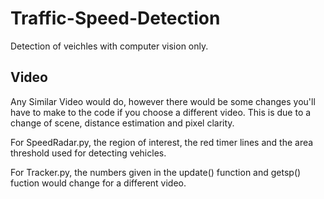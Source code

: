 # Traffic-Speed-Detection 

Detection of veichles with computer vision only.

## Video

Any Similar Video would do, however there would be some changes you'll have to make to the code if you choose a different video. This is due to a change of scene, distance estimation and pixel clarity.

For SpeedRadar.py, the region of interest, the red timer lines and the area threshold used for detecting vehicles.

For Tracker.py, the numbers given in the update() function and getsp() fuction would change for a different video.
